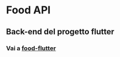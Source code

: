 # Food API
## Back-end del progetto flutter
### Vai a <a href="https://github.com/alessiomodonesi/food-flutter">food-flutter</a>
